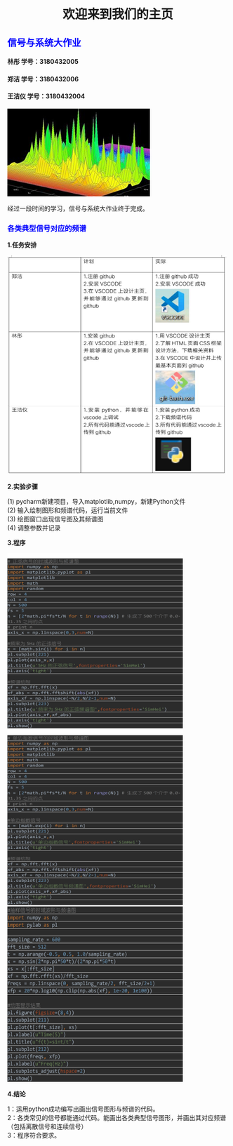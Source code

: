 <IDOCTYPE html>
<html>
<head>
<meta charset="utf-8">
</head>
<body>
<title>欢迎来到我们的主页</title>
<h1><center><b>欢迎来到我们的主页</b></center></h1>
<h2 style="color:blue;"><b>信号与系统大作业</b></h2>
<h4>林彤   学号：3180432005</h4> 
<h4>郑洁   学号：3180432006</h4>
<h4>王洁仪 学号：3180432004</h4>
<p>
<img src="timg.jpg">
<br>
</p> 经过一段时间的学习，信号与系统大作业终于完成。
<h3 style="color:blue;"><b>各类典型信号对应的频谱</b></h3>
<p>
<p1><b>1.任务安排</b></p1>
</p>
<p>
<img src="task.jpg" alt="task.jpg" width="500" height="500">
</p>
<p>
<p1><b>2.实验步骤</b></p1>
<p>(1) pycharm新建项目，导入matplotlib,numpy，新建Python文件<br>
(2) 输入绘制图形和频谱代码，运行当前文件<br>
(3) 绘图窗口出现信号图及其频谱图<br>
(4) 调整参数并记录
</p>
<p1><b>3.程序</b></p1>
</p>
 <p>
 <img src="123.png"alt="123.png" width="400" height="400">
 <img src="1234.png"alt="1234.png" width="400" height="400">
 <img src="12345.png"alt="12345.png" width="400" height="400">
  </p>
<p>
<p1><b>4.结论</b></p1>
</p>
 <p>
1：运用python成功编写出画出信号图形与频谱的代码。<br>
2：各类常见的信号都能通过代码。能画出各类典型信号图形，并画出其对应频谱（包括离散信号和连续信号）<br>
3：程序符合要求。
</p>
</body>
</html>
